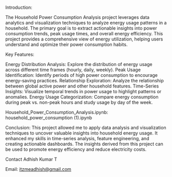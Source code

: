 Introduction:

The Household Power Consumption Analysis project leverages data analytics and visualization techniques to analyze energy usage patterns in a household. The primary goal is to extract actionable insights into power consumption trends, peak usage times, and overall energy efficiency. This project provides a comprehensive view of energy utilization, helping users understand and optimize their power consumption habits.

Key Features:

Energy Distribution Analysis: Explore the distribution of energy usage across different time frames (hourly, daily, weekly).
Peak Usage Identification: Identify periods of high power consumption to encourage energy-saving practices.
Relationship Exploration: Analyze the relationship between global active power and other household features.
Time-Series Insights: Visualize temporal trends in power usage to highlight patterns or anomalies.
Energy Usage Categorization: Compare energy consumption during peak vs. non-peak hours and study usage by day of the week.

Household_Power_Consumption_Analysis.ipynb: household_power_consumption (1).ipynb

Conclusion:
This project allowed me to apply data analysis and visualization techniques to uncover valuable insights into household energy usage. It enhanced my skills in time-series analysis, feature engineering, and creating actionable dashboards. The insights derived from this project can be used to promote energy efficiency and reduce electricity costs.

Contact
Adhish Kumar T

Email: itzmeadhish@gmail.com
